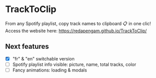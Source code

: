 # TrackToClip

From any Spotify playlist, copy track names to clipboard 📋 in one clic!<br/>
Access the website here: https://redapengam.github.io/TrackToClip/

## Next features

- [x] "fr" & "en" switchable version
- [ ] Spotify playlist info visible: picture, name, total tracks, color
- [ ] Fancy animations: loading & modals
